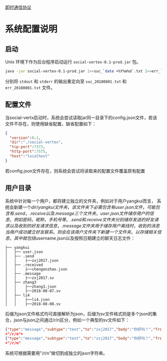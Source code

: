 
[即时通信协议](README.md)

# 系统配置说明

## 启动
Unix 环境下作为后台程序启动运行 `social-vertex-0.1-prod.jar` 包。

```bash
java -jar social-vertex-0.1-prod.jar 1>>suc_`date +%Y%m%d`.txt 2>>err_`date +%Y%m%d`.txt &
```
分别将 `stdout` 和 `stderr` 的输出重定向至 `suc_20180801.txt` 和 `err_20180801.txt` 文件。

## 配置文件
当social-vertx启动时，系统会尝试读取jar同一目录下的config.json文件，若该文件不存在，则使用缺省配置，缺省配置如下：

```json
{ 
  "version":0.1,
  "dir":"./social-vertex",
  "tcp-port":7373,
  "http-port":7575,
  "host":"localhost"
}
```

若config.json文件存在，则系统会尝试将读取来的配置文件覆盖原有配置

## 用户目录
系统中针对每一个用户，都将建立独立的文件夹，例如对于用户yangkui而言，
系统会新建一个${dir}/yangkui文件夹，该文件夹下必需包含有user.json文件，
可能包含有.send，.receive以及.message三个文件夹，user.json文件储存用户的信息，例如密码，昵称，手机号等，
.send和.receive文件夹分别储存发送的好友请求以及收到的好友请求信息，.message文件夹用于储存用户离线时，收到的消息
当用户成功建立好友联系，则会在该用户文件夹下新建一个文件夹，以存储相关信息，其中就包括$username.json以及按照日期建立的聊天日志文件：
```text       
├── yangkui    
│   ├── user.json    
│   ├── .send    
│   │    ├──zxj2017.json  
│   ├── .received  
│   │    ├──chengenzhao.json  
│   ├── .message  
│   │    ├──zxj2017.sv  
│   ├── zhang3   
│   │    ├──zhang3.json  
│   │    ├──2018-08-07.sv  
│   ├── li4  
│   │    ├──li4.json  
│   │    ├──2018-08-08.sv  
```

后缀为json文件格式均可直接解析为json，后缀为sv文件格式则是多个json的集合，json与json之间通过/r/n区分，例如一个典型的sv文件如下：  
```json
{"type":"message","subtype":"text","to":"zxj2017","body":"你好吗？","from":"yangkui"}
+"/r/n"+
{"type":"message","subtype":"text","to":"zxj2017","body":"你好吗？","from":"yangkui"}
+"/r/n"  
```
系统可根据需要用"/r/n"做切割成独立的json字符串。
